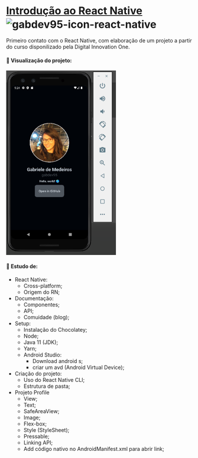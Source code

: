 # <a href="https://web.dio.me/course/introducao-ao-react-native/learning/09ce58b1-f910-4f7e-9df4-c0b8f718fb69?back=/track/decola-tech-3a-edicao&tab=undefined&moduleId=undefined" target="_blank">Introdução ao React Native</a> <img align="center" alt="gabdev95-icon-react-native" height="30" width="45" src="https://upload.wikimedia.org/wikipedia/commons/a/a7/React-icon.svg" />

Primeiro contato com o React Native, com elaboração de um projeto a partir do curso disponilizado pela Digital Innovation One.

#### 📌 Visualização do projeto:
<p align="left">
  <img height="500em" src="/img/img_readme.png">
</p>

#### 📌 Estudo de:
- React Native:
  - Cross-platform;
  - Origem do RN;
- Documentação:
  - Componentes;
  - API;
  - Comuidade (blog);
- Setup:
  - Instalação do Chocolatey;
  - Node;
  - Java 11 (JDK);
  - Yarn;
  - Android Studio:
    - Download android s;
    - criar um avd (Android Virtual Device);
- Criação do projeto:
  - Uso do React Native CLI;
  - Estrutura de pasta;
- Projeto Profile
  - View;
  - Text;
  - SafeAreaView;
  - Image;
  - Flex-box;
  - Style (StyleSheet);
  - Pressable;
  - Linking API;
  - Add código nativo no AndroidManifest.xml para abrir link;
